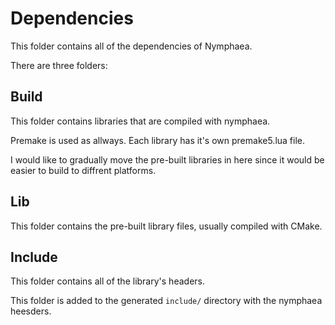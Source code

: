 # Dependencies 
This folder contains all of the dependencies of Nymphaea.

There are three folders:
## Build
This folder contains libraries that are compiled with nymphaea.

Premake is used as allways.
Each library has it's own premake5.lua file.

I would like to gradually move the pre-built libraries in here since it would be easier to build to diffrent platforms.

## Lib
This folder contains the pre-built library files, usually compiled with CMake.

## Include
This folder contains all of the library's headers.

This folder is added to the generated `include/` directory with the nymphaea heesders.


